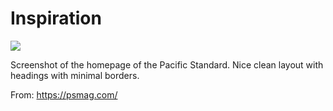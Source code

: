 # Inspiration

![](https://db-feed.s3.amazonaws.com/legacy/Screen_Shot_2016-04-08_at_5_10_50_PM-1460149901290.png)

Screenshot of the homepage of the Pacific Standard. Nice clean layout with headings with minimal borders.

From: https://psmag.com/